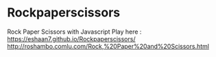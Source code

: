 # Rockpaperscissors
Rock Paper Scissors with Javascript
Play here : https://eshaan7.github.io/Rockpaperscissors/
            http://roshambo.comlu.com/Rock,%20Paper%20and%20Scissors.html
